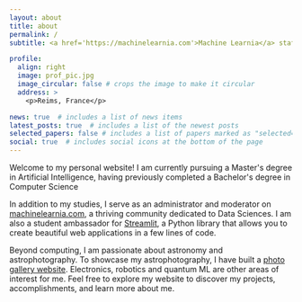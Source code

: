 ```yaml
---
layout: about
title: about
permalink: /
subtitle: <a href='https://machinelearnia.com'>Machine Learnia</a> staff. AI Student.

profile:
  align: right
  image: prof_pic.jpg
  image_circular: false # crops the image to make it circular
  address: >
    <p>Reims, France</p>

news: true  # includes a list of news items
latest_posts: true  # includes a list of the newest posts
selected_papers: false # includes a list of papers marked as "selected={true}"
social: true  # includes social icons at the bottom of the page
---
```


Welcome to my personal website! I am currently pursuing a Master's degree in Artificial Intelligence, having previously completed a Bachelor's degree in Computer Science 

In addition to my studies, I serve as an administrator and moderator on [machinelearnia.com](https://machinelearnia.com), a thriving community dedicated to Data Sciences. I am also a student ambassador for [Streamlit](https://streamlit.io/), a Python library that allows you to create beautiful web applications in a few lines of code. 

Beyond computing, I am passionate about astronomy and astrophotography. To showcase my astrophotography, I have built a [photo gallery website](https://antonin-lfv.github.io/PhotographyWebsite/). Electronics, robotics and quantum ML are other areas of interest for me. Feel free to explore my website to discover my projects, accomplishments, and learn more about me.